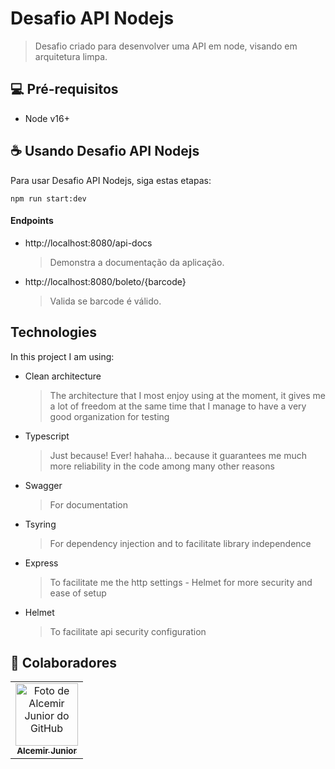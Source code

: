 # Desafio API Nodejs

> Desafio criado para desenvolver uma API em node, visando em arquitetura limpa.

## 💻 Pré-requisitos

- Node v16+

## ☕ Usando Desafio API Nodejs

Para usar Desafio API Nodejs, siga estas etapas:

```
npm run start:dev
```

#### Endpoints

- http://localhost:8080/api-docs
  > Demonstra a documentação da aplicação.
- http://localhost:8080/boleto/{barcode}
  > Valida se barcode é válido.

## Technologies

In this project I am using:

- Clean architecture
  > The architecture that I most enjoy using at the moment, it gives me a lot of freedom at the same time that I manage to have a very good organization for testing
- Typescript
  > Just because! Ever! hahaha... because it guarantees me much more reliability in the code among many other reasons
- Swagger
  > For documentation
- Tsyring
  > For dependency injection and to facilitate library independence
- Express
  > To facilitate me the http settings - Helmet for more security and ease of setup
- Helmet
  > To facilitate api security configuration


## 🤝 Colaboradores

<table>
  <tr>
    <td align="center">
      <a href="#">
        <img src="https://avatars.githubusercontent.com/u/17851529" width="100px;" alt="Foto de Alcemir Junior do GitHub"/><br>
        <sub>
          <b>Alcemir Junior</b>
        </sub>
      </a>
    </td>
  </tr>
</table>

